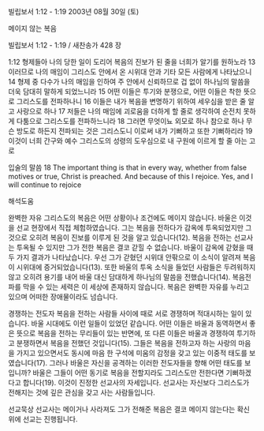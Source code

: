 빌립보서 1:12 - 1:19 
2003년 08월 30일 (토)

메이지 않는 복음



빌립보서 1:12 - 1:19 / 새찬송가 428 장


1:12 형제들아 나의 당한 일이 도리어 복음의 진보가 된 줄을 너희가 알기를 원하노라 
13 이러므로 나의 매임이 그리스도 안에서 온 시위대 안과 기타 모든 사람에게 나타났으니 14 형제 중 다수가 나의 매임을 인하여 주 안에서 신뢰하므로 겁 없이 하나님의 말씀을 더욱 담대히 말하게 되었느니라 
15 어떤 이들은 투기와 분쟁으로, 어떤 이들은 착한 뜻으로 그리스도를 전파하나니 
16 이들은 내가 복음을 변명하기 위하여 세우심을 받은 줄 알고 사랑으로 하나 
17 저들은 나의 매임에 괴로움을 더하게 할 줄로 생각하여 순전치 못하게 다툼으로 그리스도를 전파하느니라 
18 그러면 무엇이뇨 외모로 하나 참으로 하나 무슨 방도로 하든지 전파되는 것은 그리스도니 이로써 내가 기뻐하고 또한 기뻐하리라 
19 이것이 너희 간구와 예수 그리스도의 성령의 도우심으로 내 구원에 이르게 할 줄 아는 고로 

입술의 말씀 
18 The important thing is that in every way, whether from false motives or true, Christ is preached. And because of this I rejoice. Yes, and I will continue to rejoice

해석도움





완벽한 자유 
그리스도의 복음은 어떤 상황이나 조건에도 메이지 않습니다. 바울은 이것을 선교 현장에서 직접 체험하였습니다. 그는 복음을 전하다가 감옥에 투옥되었지만 그것으로 오히려 복음이 진보를 이루게 된 것을 알고 있습니다(12). 복음을 전하는 선교사는 투옥될 수 있지만 그가 전한 복음은 결코 갇힐 수 없습니다. 바울이 감옥에 갇혔을 때 두 가지 결과가 나타났습니다. 우선 그가 갇혔던 시위대 안팎으로 이 소식이 알려져 복음이 시위대에 증거되었습니다(13). 또한 바울의 투옥 소식을 들었던 사람들은 두려워하지 않고 오히려 용기를 내어 바울 대신 담대하게 하나님의 말씀을 전했습니다(14). 복음전파를 막을 수 있는 세력은 이 세상에 존재하지 않습니다. 복음은 완벽한 자유를 누리고 있으며 어떠한 장애물이라도 넘습니다. 

경쟁하는 전도자 
복음을 전하는 사람들 사이에 때로 서로 경쟁하며 적대시하는 일이 있습니다. 바울 시대에도 이런 일들이 있었던 같습니다. 어떤 이들은 바울과 동역하면서 좋은 뜻으로 복음을 전하는 무리들이 있는 반면에, 또 다른 이들은 바울과 경쟁하여 투기하고 분쟁하면서 복음을 전했던 것입니다(15). 그들은 복음을 전하고자 하는 사랑의 마음을 가지고 있으면서도 동시에 마음 한 구석에 미움의 감정을 갖고 있는 이중적 태도를 보였습니다(17). 그러나 바울은 자신을 공격하는 이러한 전도자들을 향해 어떤 태도를 보입니까? 바울은 그들이 어떤 동기로 복음을 전할지라도 그리스도만 전한다면 기뻐하겠다고 합니다(19). 이것이 진정한 선교사의 자세입니다. 선교사는 자신보다 그리스도가 전해지는 것에 깊은 관심을 갖고 사는 사람들입니다.  

선교묵상 
선교사는 메이거나 사라져도 그가 전해준 복음은 결코 메이지 않는다는 확신 위에 선교는 진행됩니다.